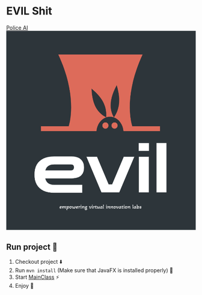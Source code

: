 # EVIL Shit
[Police AI](https://miro.com/app/board/uXjVKKmrnYE=/?share_link_id=597591995739)
<img src="evil logo.png" width="600"/>

## Run project :rocket:
1. Checkout project :arrow_down:
2. Run `mvn install` (Make sure that JavaFX is installed properly) :rocket:
3. Start [MainClass](src/main/java/com/meco/evil/AppStarter.java) :zap:
4. Enjoy :tada:
